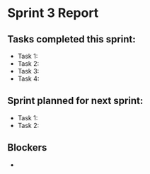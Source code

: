 # Sprint 3 Report

## Tasks completed this sprint:
- Task 1: 
- Task 2: 
- Task 3: 
- Task 4: 

## Sprint planned for next sprint:
- Task 1: 
- Task 2: 

## Blockers
-
